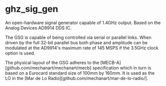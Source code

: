 ghz\_sig\_gen
===========

An open-hardware signal generator capable of 1.4GHz output. Based on the Analog
Devices AD9914 DDS IC.

The GSG is capable of being controlled via serial or parallel links. When driven
by the full 32-bit parallel bus both phase and amplitude can be modulated at
the AD9914's maximum rate of 145 MSPS if the 3.5GHz clock option is used.

The physical layout of the GSG adheres to the
[MECB-A][github.com/mechanart/mechanart/mecb] specification which in
turn is based on a Eurocard standard size of 100mm by 160mm. It is used as the
LO in the [Mar de Lo Radio][github.com/mechanart/mar-de-lo-radio/].
